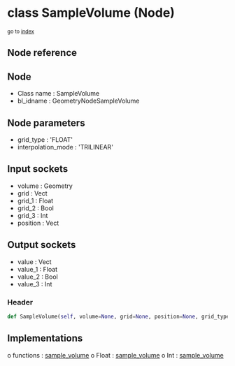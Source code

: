 # class SampleVolume (Node)

<sub>go to [index](/docs/index.md)</sub>

## Node reference

Node
----
 - Class name : SampleVolume
 - bl_idname : GeometryNodeSampleVolume

Node parameters
---------------
 - grid_type : 'FLOAT'
 - interpolation_mode : 'TRILINEAR'

Input sockets
-------------
 - volume : Geometry
 - grid : Vect
 - grid_1 : Float
 - grid_2 : Bool
 - grid_3 : Int
 - position : Vect

Output sockets
--------------
 - value : Vect
 - value_1 : Float
 - value_2 : Bool
 - value_3 : Int

### Header

``` python
def SampleVolume(self, volume=None, grid=None, position=None, grid_type='FLOAT', interpolation_mode='TRILINEAR', node_label=None, node_color=None):
```

## Implementations

o functions : [sample_volume](#sample_volume)
o Float : [sample_volume](#sample_volume) 
o Int : [sample_volume](#sample_volume) 

